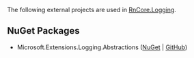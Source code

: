 The following external projects are used in [RnCore.Logging](https://github.com/rniemand/RnCore.Logging).

## NuGet Packages

- Microsoft.Extensions.Logging.Abstractions ([NuGet](https://www.nuget.org/packages/Microsoft.Extensions.Logging.Abstractions) | [GitHub](https://github.com/dotnet/runtime))
